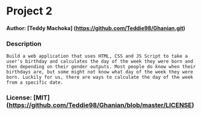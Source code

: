 # Project 2
#### Author: [Teddy Machoka] (https://github.com/Teddie98/Ghanian.git)

### Description
    Build a web application that uses HTML, CSS and JS Script to take a user's birthday and calculates the day of the week they were born and then depending on their gender outputs. Most people do know when their birthdays are, but some might not know what day of the week they were born. Luckily for us, there are ways to calculate the day of the week from a specific date.

### License: [MIT] (https://github.com/Teddie98/Ghanian/blob/master/LICENSE)